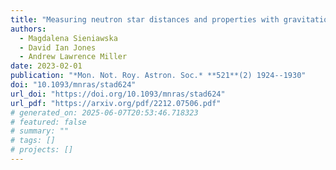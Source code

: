 ```yaml
---
title: "Measuring neutron star distances and properties with gravitational-wave parallax"
authors:
  - Magdalena Sieniawska
  - David Ian Jones
  - Andrew Lawrence Miller
date: 2023-02-01
publication: "*Mon. Not. Roy. Astron. Soc.* **521**(2) 1924--1930"
doi: "10.1093/mnras/stad624"
url_doi: "https://doi.org/10.1093/mnras/stad624"
url_pdf: "https://arxiv.org/pdf/2212.07506.pdf"
# generated_on: 2025-06-07T20:53:46.718323
# featured: false
# summary: ""
# tags: []
# projects: []
---
```

